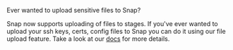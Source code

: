 Ever wanted to upload sensitive files to Snap?

Snap now supports uploading of files to stages. If you've ever wanted to upload your ssh keys, certs, config files to Snap you can
do it using our file upload feature. Take a look at our [docs](http://docs.snap-ci.com/pipeline/#secure-files) for more details.
